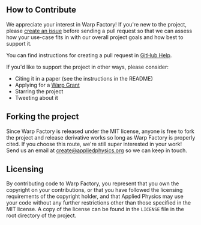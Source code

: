## How to Contribute

We appreciate your interest in Warp Factory! If you're new to the project, please [create an issue](https://github.com/NerdsWithAttitudes/WarpFactory/issues) before sending a pull request so that we can assess how your use-case fits in with our overall project goals and how best to support it.

You can find instructions for creating a pull request in
[GitHub Help](https://docs.github.com/en/pull-requests/collaborating-with-pull-requests/proposing-changes-to-your-work-with-pull-requests/about-pull-requests).

If you'd like to support the project in other ways, please consider:
 - Citing it in a paper (see the instructions in the README)
 - Applying for a [Warp Grant](https://appliedphysics.org/warp-grants/)
 - Starring the project
 - Tweeting about it

## Forking the project

Since Warp Factory is released under the MIT license, anyone is free to fork the project and release derivative works so long as Warp Factory is properly cited. If you choose this route, we're still super interested in your work!
Send us an email at [create@appliedphysics.org](mailto:create@appliedphysics.org) so we can keep in touch.

## Licensing

By contributing code to Warp Factory, you represent that you own the copyright on your contributions, or that you have followed the licensing requirements of the copyright holder, and that Applied Physics may use your code without any further restrictions other than those specified in the MIT license. A copy of the license can be found in the `LICENSE` file in the root directory of the project.

